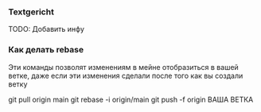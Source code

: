 ### Textgericht

TODO: Добавить инфу

### Как делать rebase 

Эти команды позволят изменениям в мейне отобразиться в вашей ветке, даже если эти изменения сделали после того как вы создали ветку

git pull origin main
git rebase -i origin/main
git push -f origin ВАША ВЕТКА